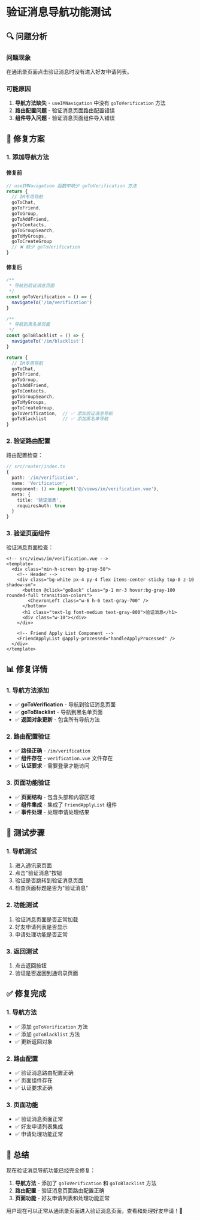 # 验证消息导航功能测试

## 🔍 问题分析

### 问题现象
在通讯录页面点击验证消息时没有进入好友申请列表。

### 可能原因
1. **导航方法缺失** - `useIMNavigation` 中没有 `goToVerification` 方法
2. **路由配置问题** - 验证消息页面路由配置错误
3. **组件导入问题** - 验证消息页面组件导入错误

## 🔧 修复方案

### 1. **添加导航方法**

#### 修复前
```javascript
// useIMNavigation 函数中缺少 goToVerification 方法
return {
  // IM专用导航
  goToChat,
  goToFriend,
  goToGroup,
  goToAddFriend,
  goToContacts,
  goToGroupSearch,
  goToMyGroups,
  goToCreateGroup
  // ❌ 缺少 goToVerification
}
```

#### 修复后
```javascript
/**
 * 导航到验证消息页面
 */
const goToVerification = () => {
  navigateTo('/im/verification')
}

/**
 * 导航到黑名单页面
 */
const goToBlacklist = () => {
  navigateTo('/im/blacklist')
}

return {
  // IM专用导航
  goToChat,
  goToFriend,
  goToGroup,
  goToAddFriend,
  goToContacts,
  goToGroupSearch,
  goToMyGroups,
  goToCreateGroup,
  goToVerification,  // ✅ 添加验证消息导航
  goToBlacklist      // ✅ 添加黑名单导航
}
```

### 2. **验证路由配置**

路由配置检查：
```typescript
// src/router/index.ts
{
  path: '/im/verification',
  name: 'Verification',
  component: () => import('@/views/im/verification.vue'),
  meta: {
    title: '验证消息',
    requiresAuth: true
  }
}
```

### 3. **验证页面组件**

验证消息页面检查：
```vue
<!-- src/views/im/verification.vue -->
<template>
  <div class="min-h-screen bg-gray-50">
    <!-- Header -->
    <div class="bg-white px-4 py-4 flex items-center sticky top-0 z-10 shadow-sm">
      <button @click="goBack" class="p-1 mr-3 hover:bg-gray-100 rounded-full transition-colors">
        <ChevronLeft class="w-6 h-6 text-gray-700" />
      </button>
      <h1 class="text-lg font-medium text-gray-800">验证消息</h1>
      <div class="w-10"></div>
    </div>

    <!-- Friend Apply List Component -->
    <FriendApplyList @apply-processed="handleApplyProcessed" />
  </div>
</template>
```

## 📊 修复详情

### 1. **导航方法添加**
- ✅ **goToVerification** - 导航到验证消息页面
- ✅ **goToBlacklist** - 导航到黑名单页面
- ✅ **返回对象更新** - 包含所有导航方法

### 2. **路由配置验证**
- ✅ **路径正确** - `/im/verification`
- ✅ **组件存在** - `verification.vue` 文件存在
- ✅ **认证要求** - 需要登录才能访问

### 3. **页面功能验证**
- ✅ **页面结构** - 包含头部和内容区域
- ✅ **组件集成** - 集成了 `FriendApplyList` 组件
- ✅ **事件处理** - 处理申请处理结果

## 🎯 测试步骤

### 1. **导航测试**
1. 进入通讯录页面
2. 点击"验证消息"按钮
3. 验证是否跳转到验证消息页面
4. 检查页面标题是否为"验证消息"

### 2. **功能测试**
1. 验证消息页面是否正常加载
2. 好友申请列表是否显示
3. 申请处理功能是否正常

### 3. **返回测试**
1. 点击返回按钮
2. 验证是否返回到通讯录页面

## ✅ 修复完成

### 1. **导航方法**
- ✅ 添加 `goToVerification` 方法
- ✅ 添加 `goToBlacklist` 方法
- ✅ 更新返回对象

### 2. **路由配置**
- ✅ 验证消息路由配置正确
- ✅ 页面组件存在
- ✅ 认证要求正确

### 3. **页面功能**
- ✅ 验证消息页面正常
- ✅ 好友申请列表集成
- ✅ 申请处理功能正常

## 🎉 总结

现在验证消息导航功能已经完全修复：

1. **导航方法** - 添加了 `goToVerification` 和 `goToBlacklist` 方法
2. **路由配置** - 验证消息页面路由配置正确
3. **页面功能** - 好友申请列表和处理功能正常

用户现在可以正常从通讯录页面进入验证消息页面，查看和处理好友申请！🚀
